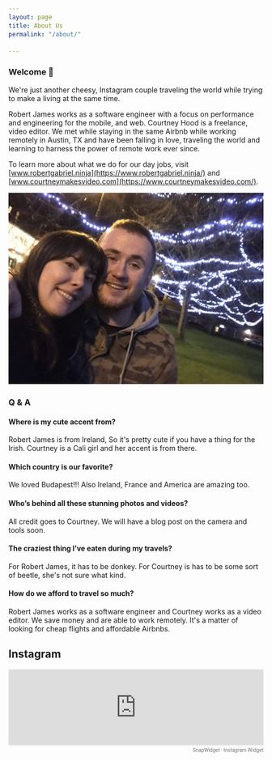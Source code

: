 ```yaml
---
layout: page
title: About Us
permalink: "/about/"

---
```

### Welcome 👋

We're just another cheesy, Instagram couple traveling the world while trying to make a living at the same time.

Robert James works as a software engineer with a focus on performance and engineering for the mobile, and web. Courtney Hood is a freelance, video editor. We met while staying in the same Airbnb while working remotely in Austin, TX and have been falling in love, traveling the world and learning to harness the power of remote work ever since.

To learn more about what we do for our day jobs, visit [www.robertgabriel.ninja](https://www.robertgabriel.ninja/) and [www.courtneymakesvideo.com](https://www.courtneymakesvideo.com/).

![Courtney and Robert James](/assets/album/us/IMG_1097.jpg "Courtney and Robert James")

### Q & A

#### Where is my cute accent from?

Robert James is from Ireland, So it's pretty cute if you have a thing for the Irish. Courtney is a Cali girl and her accent is from there.

#### Which country is our favorite?

We loved Budapest!!! Also Ireland, France and America are amazing too.

#### Who’s behind all these stunning photos and videos?

All credit goes to Courtney. We will have a blog post on the camera and tools soon.

#### The craziest thing I’ve eaten during my travels?

For Robert James, it has to be donkey. For Courtney is has to be some sort of beetle, she's not sure what kind.

#### How do we afford to travel so much?

Robert James works as a software engineer and Courtney works as a video editor. We save money and are able to work remotely. It's a matter of looking for cheap flights and affordable Airbnbs.


## Instagram
<!-- SnapWidget -->
<script src="https://snapwidget.com/js/snapwidget.js"></script>
<iframe src="https://snapwidget.com/embed/651650" class="snapwidget-widget" allowtransparency="true" frameborder="0" scrolling="no" style="border:none; overflow:hidden; width:100%; "></iframe>
<div style="font:10px/14px 'Roboto','Helvetica Neue',Arial,Helvetica,sans-serif;font-weight:400;width:100%;text-align:right"><a href="https://snapwidget.com" style="color:#777;text-decoration:none;">SnapWidget · Instagram Widget</a></div>
